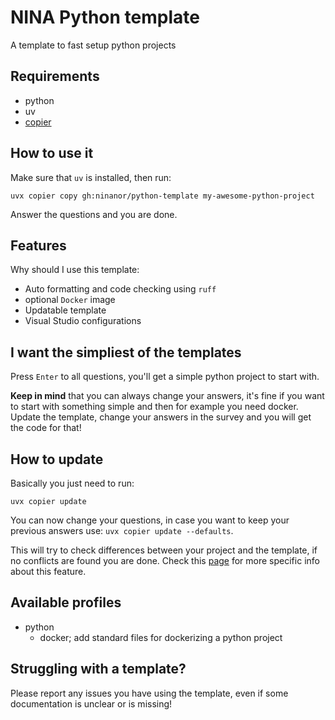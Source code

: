 # NINA Python template
A template to fast setup python projects

## Requirements
- python
- uv
- [copier](https://github.com/copier-org/copier)

## How to use it
Make sure that `uv` is installed, then run:

```
uvx copier copy gh:ninanor/python-template my-awesome-python-project
```

Answer the questions and you are done.


## Features
Why should I use this template:

- Auto formatting and code checking using `ruff`
- optional `Docker` image
- Updatable template
- Visual Studio configurations

## I want the simpliest of the templates
Press `Enter` to all questions, you'll get a simple python project to start with.

**Keep in mind** that you can always change your answers, it's fine if you want to start with something simple and then for example you need docker. Update the template, change your answers in the survey and you will get the code for that!

## How to update
Basically you just need to run:
```
uvx copier update
```

You can now change your questions, in case you want to keep your previous answers use: `uvx copier update --defaults`.

This will try to check differences between your project and the template, if no conflicts are found you are done.
Check this [page](https://copier.readthedocs.io/en/stable/updating/) for more specific info about this feature.


## Available profiles
- python
    - docker; add standard files for dockerizing a python project


## Struggling with a template?
Please report any issues you have using the template, even if some documentation is unclear or is missing!
